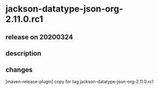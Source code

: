 # jackson-datatype-json-org-2.11.0.rc1

## release on 20200324

## description

## changes

[maven-release-plugin] copy for tag jackson-datatype-json-org-2.11.0.rc1

